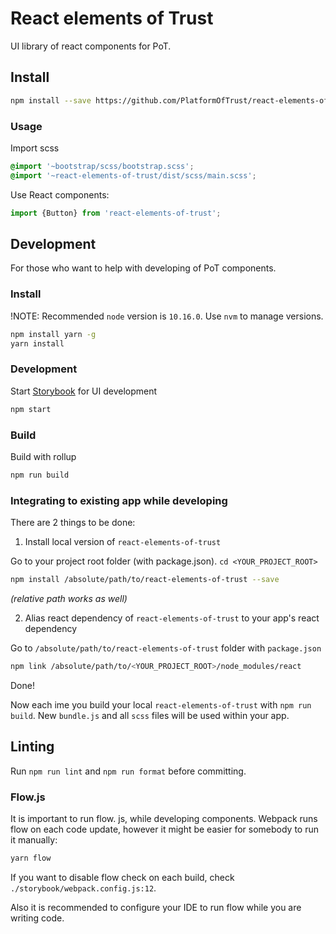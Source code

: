 # React elements of Trust

UI library of react components for PoT. 


## Install
  
```bash
npm install --save https://github.com/PlatformOfTrust/react-elements-of-trust react-bootstrap react   
```

### Usage

Import scss

```scss
@import '~bootstrap/scss/bootstrap.scss';
@import '~react-elements-of-trust/dist/scss/main.scss';
```

Use React components:

```js
import {Button} from 'react-elements-of-trust';
```


## Development

For those who want to help with developing of PoT components.

### Install

!NOTE: Recommended `node` version is `10.16.0`. Use `nvm` to manage versions. 

```bash
npm install yarn -g
yarn install
```

### Development

Start [Storybook](https://storybook.js.org/) for UI development

```bash
npm start
```


### Build

Build with rollup

```bash
npm run build
```


### Integrating to existing app while developing

There are 2 things to be done:

1) Install local version of `react-elements-of-trust`

Go to your project root folder (with package.json). `cd <YOUR_PROJECT_ROOT>`

```bash
npm install /absolute/path/to/react-elements-of-trust --save 
```

_(relative path works as well)_

2) Alias react dependency of `react-elements-of-trust` to your app's react dependency


Go to `/absolute/path/to/react-elements-of-trust` folder with `package.json`

```bash
npm link /absolute/path/to/<YOUR_PROJECT_ROOT>/node_modules/react 
```

Done!

Now each ime you build your local `react-elements-of-trust` with `npm run build`. New `bundle.js` and all `scss` files will be used within your app.

## Linting

Run `npm run lint` and `npm run format` before committing.

### Flow.js

It is important to run flow. js, while developing components. Webpack runs flow on each code update, however it might be easier for somebody to run it manually: 

```bash
yarn flow
```

If you want to disable flow check on each build, check `./storybook/webpack.config.js:12`.

Also it is recommended to configure your IDE to run flow while you are writing code. 
